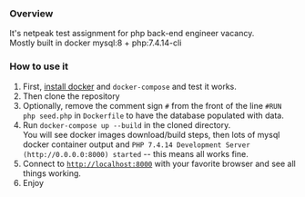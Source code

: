 ### Overview
It's netpeak test assignment for php back-end engineer vacancy.  
Mostly built in docker mysql:8 + php:7.4.14-cli

### How to use it
1. First, [install docker](https://docs.docker.com/get-started/#download-and-install-docker-desktop) and `docker-compose` and test it works.
2. Then clone the repository
3. Optionally, remove the comment sign `#` from the front of the line `#RUN php seed.php` 
   in `Dockerfile` to have the database populated with data.
4. Run `docker-compose up --build` in the cloned directory.  
You will see docker images download/build steps, then lots of mysql docker container output and 
`PHP 7.4.14 Development Server (http://0.0.0.0:8000) started` -- this means all works fine.
5. Connect to [`http://localhost:8000`](http://localhost:8000/) with your favorite browser
and see all things working.
6. Enjoy
